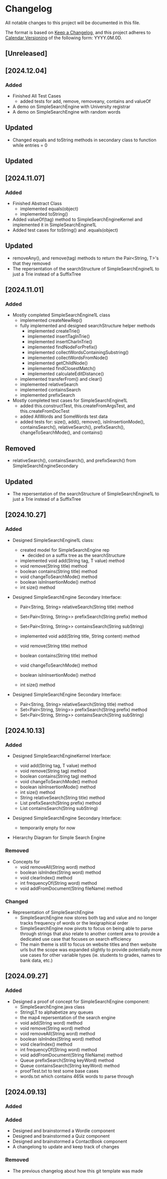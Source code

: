 # Changelog

All notable changes to this project will be documented in this file.

The format is based on [Keep a Changelog](https://keepachangelog.com/en/1.1.0/),
and this project adheres to [Calendar Versioning](https://calver.org/) of
the following form: YYYY.0M.0D.

## [Unreleased]

## [2024.12.04]

### Added

- Finished All Test Cases
  - added tests for add, remove, removeany, contains and valueOf
- A demo on SimpleSearchEngine with University registrar
- A demo on SimpleSearchEngine with random words

## Updated

- Changed equals and toString methods in secondary class to function while entries = 0

## Updated

## [2024.11.07]

### Added

- Finished Abstract Class
  - implemented equals(object)
  - implemented toString()
- Added valueOf(tag) method to SimpleSearchEngineKernel and implemented it in SimpleSearchEngine1L
- Added test cases for toString() and .equals(object)

## Updated

- removeAny(), and remove(tag) methods to return the Pair<String, T>'s that they removed
- The repersentation of the searchStructure of SimpleSearchEngine1L to just a Trie instead of a SuffixTree

## [2024.11.01]

### Added

- Mostly completed SimpleSearchEngine1L class
  - implemented createNewRep()
  - fully implemented and designed searchStructure helper methods
    - implemented createTrie()
    - implemented insertTagInTrie()
    - implemented insertCharInTrie()
    - implemented findNodeForPrefix()
    - implemented collectWordsContainingSubstring()
    - implemented collectWordsFromNode()
    - implemented getChildNode()
    - implemented findClosestMatch()
    - implemented calculateEditDistance()
  - implemented transferFrom() and clear()
  - implemented relativeSearch
  - implemented containsSearch
  - implemented prefixSearch
- Mostly completed test cases for SimpleSearchEngine1L
  - added this.constructTest, this.createFromArgsTest, and this.createFromDocTest
  - added AllWords and SomeWords test data
  - added tests for: size(), add(), remove(), isInInsertionMode(), containsSearch(), relativeSearch(), prefixSearch(), changeToSearchMode(), and contains()

## Removed

- relativeSearch(), containsSearch(), and prefixSearch() from SimpleSearchEngineSecondary

## Updated

- The repersentation of the searchStructure of SimpleSearchEngine1L to just a Trie instead of a SuffixTree

## [2024.10.27]

### Added

- Designed SimpleSearchEngine1L class:
  - created model for SimpleSearchEngine rep
    - decided on a suffix tree as the searchStructure
  - implemented void add(String tag, T value) method
  - void remove(String title) method
  - boolean contains(String title) method
  - void changeToSearchMode() method
  - boolean isInInsertionMode() method
  - int size() method

- Designed SimpleSearchEngine Secondary Interface:
  - Pair<String, String> relativeSearch(String title) method
  - Set<Pair<String, String>> prefixSearch(String prefix) method
  - Set<Pair<String, String>> containsSearch(String subString)

  - implemented void add(String title, String content) method
  - void remove(String title) method
  - boolean contains(String title) method
  - void changeToSearchMode() method
  - boolean isInInsertionMode() method
  - int size() method

- Designed SimpleSearchEngine Secondary Interface:
  - Pair<String, String> relativeSearch(String title) method
  - Set<Pair<String, String>> prefixSearch(String prefix) method
  - Set<Pair<String, String>> containsSearch(String subString)

## [2024.10.13]

### Added

- Designed SimpleSearchEngineKernel Interface:
  - void add(String tag, T value) method
  - void remove(String tag) method
  - boolean contains(String tag) method
  - void changeToSearchMode() method
  - boolean isInInsertionMode() method
  - int size() method
  - String relativeSearch(String title) method
  - List<String> prefixSearch(String prefix) method
  - List<String> containsSearch(String subString)

- Designed SimpleSearchEngine Secondary Interface:
  - temporarily empty for now

- Hierarchy Diagram for Simple Search Engine

### Removed

- Concepts for
  - void removeAll(String word) method
  - boolean isInIndex(String word) method
  - void clearIndex() method
  - int frequencyOf(String word) method
  - void addFromDocument(String fileName) method

### Changed

- Representation of SimpleSearchEngine
  - SimpleSearchEngine now stores both tag and value and no longer tracks
  frequency of words or the lexigraphical order
  - SimpleSearchEngine now pivots to focus on being able to parse through strings
  that also relate to another content area to provide a dedicated use case that
  focuses on search efficiency
  - The main theme is still to focus on website titles and then website urls
  but the scope was expanded slightly to provide potentially more use cases for
  other variable types (ie. students to grades, names to bank data, etc.)

## [2024.09.27]

### Added

- Designed a proof of concept for SimpleSearchEngine component:
  - SimpleSearchEngine.java class
  - StringLT to alphabetize any queues
  - the map4 repersentation of the search engine
  - void add(String word) method
  - void remove(String word) method
  - void removeAll(String word) method
  - boolean isInIndex(String word) method
  - void clearIndex() method
  - int frequencyOf(String word) method
  - void addFromDocument(String fileName) method
  - Queue<String> prefixSearch(String keyWord) method
  - Queue<String> containsSearch(String keyWord) method
  - proofTest.txt to test some base cases
  - words.txt which contains 465k words to parse through

## [2024.09.13]

### Added

### Added

- Designed and brainstormed a Wordle component
- Designed and brainstormed a Quiz component
- Designed and brainstormed a ContactBook component
- A changelong to update and keep track of changes

### Removed

- The previous changelog about how this git template was made

